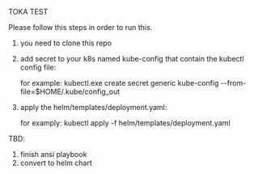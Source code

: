 TOKA TEST

Please follow this steps in order to run this.

1. you need to clone this repo
2. add secret to your k8s named kube-config that contain the kubectl config file:

   for example: kubectl.exe create secret generic kube-config --from-file=$HOME/.kube/config_out
3. apply the helm/templates/deployment.yaml:

    for examply: kubectl apply -f helm/templates/deployment.yaml

TBD: 
1. finish ansi playbook
2. convert to helm chart


